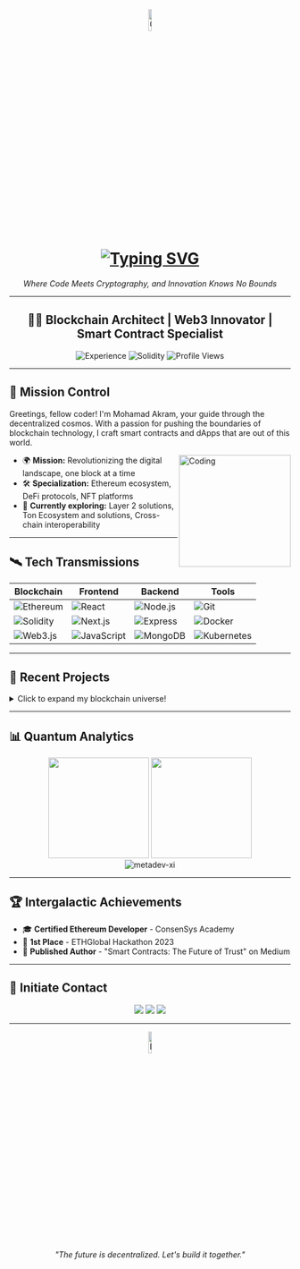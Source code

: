 <div align="center">
  <img src="https://0xtech.gorg/images/logo.png" alt="0x Technologies" width="10%">
  <h1>
    <a href="https://git.io/typing-svg"><img src="https://readme-typing-svg.demolab.com?font=Fira+Code&size=30&pause=1000&color=F7F7F7&center=true&vCenter=true&width=550&lines=🌟+Running+Blockchain+Universe;at+0x+Technologies+🌟" alt="Typing SVG" /></a>
  </h1>
  <p><i>Where Code Meets Cryptography, and Innovation Knows No Bounds</i></p>
</div>

---

<h2 align="center">👨‍💻 Blockchain Architect | Web3 Innovator | Smart Contract Specialist</h2>

<p align="center">
  <img src="https://img.shields.io/badge/Experience-6%2B%20Years-brightgreen?style=for-the-badge" alt="Experience">
  <img src="https://img.shields.io/badge/Solidity-2%2B%20Years-blue?style=for-the-badge" alt="Solidity">
  <img src="https://komarev.com/ghpvc/?username=metadev-xi&color=blueviolet&style=for-the-badge" alt="Profile Views">
</p>

---

## 🚀 Mission Control

Greetings, fellow coder! I'm Mohamad Akram, your guide through the decentralized cosmos. With a passion for pushing the boundaries of blockchain technology, I craft smart contracts and dApps that are out of this world. 

<img align="right" alt="Coding" width="200" src="https://media.giphy.com/media/qgQUggAC3Pfv687qPC/giphy.gif">

- 🌍 **Mission:** Revolutionizing the digital landscape, one block at a time
- 🛠 **Specialization:** Ethereum ecosystem, DeFi protocols, NFT platforms
- 🔭 **Currently exploring:** Layer 2 solutions, Ton Ecosystem and solutions, Cross-chain interoperability

---

## 🛰 Tech Transmissions

<div align="center">

| Blockchain | Frontend | Backend | Tools |
|------------|----------|---------|-------|
| ![Ethereum](https://img.shields.io/badge/-Ethereum-3C3C3D?style=flat-square&logo=ethereum&logoColor=white) | ![React](https://img.shields.io/badge/-React-61DAFB?style=flat-square&logo=react&logoColor=black) | ![Node.js](https://img.shields.io/badge/-Node.js-339933?style=flat-square&logo=node.js&logoColor=white) | ![Git](https://img.shields.io/badge/-Git-F05032?style=flat-square&logo=git&logoColor=white) |
| ![Solidity](https://img.shields.io/badge/-Solidity-363636?style=flat-square&logo=solidity&logoColor=white) | ![Next.js](https://img.shields.io/badge/-Next.js-000000?style=flat-square&logo=next.js&logoColor=white) | ![Express](https://img.shields.io/badge/-Express-000000?style=flat-square&logo=express&logoColor=white) | ![Docker](https://img.shields.io/badge/-Docker-2496ED?style=flat-square&logo=docker&logoColor=white) |
| ![Web3.js](https://img.shields.io/badge/-Web3.js-F16822?style=flat-square&logo=web3.js&logoColor=white) | ![JavaScript](https://img.shields.io/badge/-JavaScript-F7DF1E?style=flat-square&logo=javascript&logoColor=black) | ![MongoDB](https://img.shields.io/badge/-MongoDB-47A248?style=flat-square&logo=mongodb&logoColor=white) | ![Kubernetes](https://img.shields.io/badge/-Kubernetes-326CE5?style=flat-square&logo=kubernetes&logoColor=white) |

</div>

---

## 🌠 Recent Projects

<details>
  <summary>Click to expand my blockchain universe!</summary>

  1. **🔄 Uniswap V2 DEX** - Revolutionizing decentralized trading
  2. **🥞 PancakeSwap** - Leading AMM on BNB Chain
  3. **👛 Multichain Decentralized Wallet** - Secure, user-friendly crypto management
  4. **🤝 FriendTech** - Pioneering decentralized social trading
  5. **📊 Debank.com & Zapper.fi Clones** - Multichain wallet tracking and DeFi analytics
  6. **🚀 Crypto Launchpad** - Empowering new token launches
  7. **🖼️ OpenSea-like NFT Marketplace** - Facilitating digital art trading
  8. **🔐 Multi-Signature Decentralized Vault** - Enhanced security for digital assets
  9. **🛡️ Dehack.ai** - Cutting-edge smart contract security and monitoring
  10. **💎 Pololinks** - Innovative staking with rewards on Polygon
  11. **🤖 Crypto Tracking Telegram Bot** - Real-time transaction monitoring
  12. **🔍 Etherscan-like Block Explorer** - Blockchain transparency tool
  13. **📈 DeFi Dashboard** - Comprehensive portfolio management
  14. **🌴 Celo Chain NFT Marketplace** - Expanding NFT ecosystem
  15. **🔀 Anyswap Clone** - Cross-chain asset swapping
  16. **💼 Crypto Portfolio Tracker** - Intuitive asset management
  17. **📊 Decentralized & Centralized Trading Platforms** - Catering to all trader preferences
  18. **🤖 Uniswap/PancakeSwap Trading Bot** - Automated trading strategies
  19. **☀️ Solana Trading DEX** - High-speed, low-cost trading
  20. **🏆 Multichain Staking & Rewards** - On Tron, BNB, and Ethereum chains

</details>

---

## 📊 Quantum Analytics

<div align="center">
  <img height="180em" src="https://github-readme-stats.vercel.app/api?username=metadev-xi&show_icons=true&theme=radical&include_all_commits=true&count_private=true"/>
  <img height="180em" src="https://github-readme-stats.vercel.app/api/top-langs/?username=metadev-xi&layout=compact&langs_count=7&theme=radical"/>
</div>

<div align="center">
  <img src="https://github-readme-streak-stats.herokuapp.com/?user=metadev-xi&theme=radical" alt="metadev-xi" />
</div>

---

## 🏆 Intergalactic Achievements

- 🎓 **Certified Ethereum Developer** - ConsenSys Academy
- 🥇 **1st Place** - ETHGlobal Hackathon 2023
- 📝 **Published Author** - "Smart Contracts: The Future of Trust" on Medium

---

## 🌌 Initiate Contact

<p align="center">
  <a href="https://metadev-xi.vercel.app" target="_blank"><img src="https://img.shields.io/badge/-Website-FF7139?style=for-the-badge&logo=Firefox-Browser&logoColor=white"></a>
  <a href="https://linkedin.com/in/mohamad-akram" target="_blank"><img src="https://img.shields.io/badge/-LinkedIn-0077B5?style=for-the-badge&logo=linkedin&logoColor=white"></a>
  <a href="mailto:metadevxi@gmail.com"><img src="https://img.shields.io/badge/-Email-D14836?style=for-the-badge&logo=gmail&logoColor=white"></a>
</p>

---

<div align="center">
  <img src="https://0xtech.guru/images/logo.png" alt="Footer" width="10%">
  <br>
  <i>"The future is decentralized. Let's build it together."</i>
</div>
